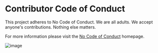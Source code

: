 # Contributor Code of Conduct

This project adheres to No Code of Conduct.  We are all adults.  We accept anyone's contributions.  Nothing else matters.

For more information please visit the [No Code of Conduct](https://github.com/domgetter/NCoC) homepage.

![image](https://github.com/user-attachments/assets/b414ded3-8871-45a6-9f92-448d09db8047)
